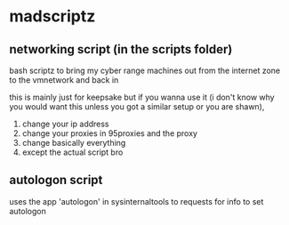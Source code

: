 # madscriptz

## networking script (in the scripts folder)
bash scriptz to bring my cyber range machines out from the internet zone to the vmnetwork and back in

this is mainly just for keepsake but if you wanna use it (i don't know why you would want this unless you got a similar setup or you are shawn),

1. change your ip address
2. change your proxies in 95proxies and the proxy
3. change basically everything
4. except the actual script bro

## autologon script
uses the app 'autologon' in sysinternaltools to requests for info to set autologon
